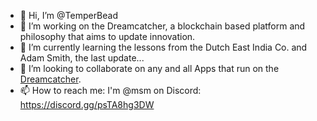 - 👋 Hi, I’m @TemperBead
- 👀 I’m working on the Dreamcatcher, a blockchain based platform and philosophy that aims to update innovation.
- 🌱 I’m currently learning the lessons from the Dutch East India Co. and Adam Smith, the last update...
- 💞️ I’m looking to collaborate on any and all Apps that run on the [Dreamcatcher](https://dreamcatcher-tech.github.io/).
- 📫 How to reach me: I'm @msm on Discord: https://discord.gg/psTA8hg3DW

<!---
TemperBead/TemperBead is a ✨ special ✨ repository because its `README.md` (this file) appears on your GitHub profile.
You can click the Preview link to take a look at your changes.
--->
